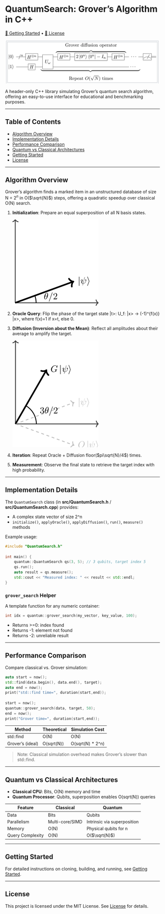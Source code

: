 # QuantumSearch: Grover’s Algorithm in C++

[📘 Getting Started](GETTING_STARTED.md) • [📄 License](LICENSE)

![Grover Circuit](assets/grover_circuit.png)

A header-only C++ library simulating Grover’s quantum search algorithm, offering an easy-to-use interface for educational and benchmarking purposes.

---

## Table of Contents

- [Algorithm Overview](#algorithm-overview)
- [Implementation Details](#implementation-details)
- [Performance Comparison](#performance-comparison)
- [Quantum vs Classical Architectures](#quantum-vs-classical-architectures)
- [Getting Started](#getting-started)
- [License](#license)

---

## Algorithm Overview

Grover’s algorithm finds a marked item in an unstructured database of size N = $`2^n`$ in O($`\sqrt{N}`$) steps, offering a quadratic speedup over classical O(N) search.

1. **Initialization**: Prepare an equal superposition of all N basis states.
   
   ![Superposition](assets/superposition.png)

2. **Oracle Query**: Flip the phase of the target state |t>:
   U_f: |x> → (-1)^{f(x)} |x>, where f(x)=1 if x=t, else 0.

3. **Diffusion (Inversion about the Mean)**: Reflect all amplitudes about their average to amplify the target.
   
   ![Diffusion](assets/diffusion.png)

4. **Iteration**: Repeat Oracle + Diffusion floor($`pi\sqrt{N}/4`$) times.

5. **Measurement**: Observe the final state to retrieve the target index with high probability.

---

## Implementation Details

The `QuantumSearch` class (in **src/QuantumSearch.h** / **src/QuantumSearch.cpp**) provides:

- A complex state vector of size 2^n
- `initialize()`, `applyOracle()`, `applyDiffusion()`, `run()`, `measure()` methods

Example usage:

```cpp
#include "QuantumSearch.h"

int main() {
    quantum::QuantumSearch qs(3, 5); // 3 qubits, target index 5
    qs.run();
    auto result = qs.measure();
    std::cout << "Measured index: " << result << std::endl;
}
```

### `grover_search` Helper

A template function for any numeric container:

```cpp
int idx = quantum::grover_search(my_vector, key_value, 100);
```

- Returns >=0: index found
- Returns -1: element not found
- Returns -2: unreliable result

---

## Performance Comparison

Compare classical vs. Grover simulation:

```cpp
auto start = now();
std::find(data.begin(), data.end(), target);
auto end = now();
print("std::find time=", duration(start,end));

start = now();
quantum::grover_search(data, target, 50);
end = now();
print("Grover time=", duration(start,end));
```

| Method            | Theoretical | Simulation Cost       |
|-------------------|-------------|-----------------------|
| std::find         | O(N)        | O(N)                  |
| Grover’s (ideal)  | O(sqrt(N))  | O(sqrt(N) * 2^n)      |

> Note: Classical simulation overhead makes Grover’s slower than std::find.

---

## Quantum vs Classical Architectures

- **Classical CPU**: Bits, O(N) memory and time
- **Quantum Processor**: Qubits, superposition enables O(sqrt(N)) queries

| Feature         | Classical       | Quantum              |
|-----------------|-----------------|----------------------|
| Data            | Bits            | Qubits               |
| Parallelism     | Multi-core/SIMD | Intrinsic via superposition |
| Memory          | O(N)            | Physical qubits for n      |
| Query Complexity| O(N)            | O($`\sqrt{N}`$)             |

---

## Getting Started

For detailed instructions on cloning, building, and running, see [Getting Started](GETTING_STARTED.md).

---

## License

This project is licensed under the MIT License. See [License](LICENSE) for details.

